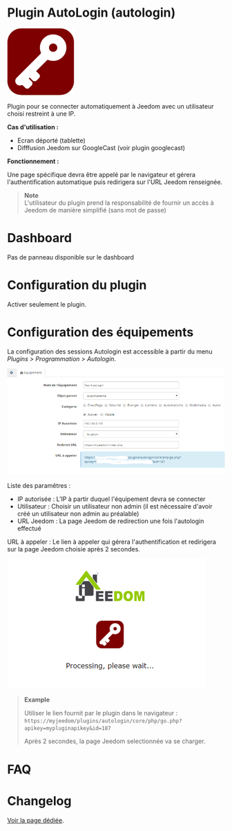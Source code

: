 Plugin AutoLogin (autologin)
=============================

![Logo plugin](../images/logoplugin.png "Logo plugin")

Plugin pour se connecter automatiquement à Jeedom avec un utilisateur choisi restreint à une IP.

**Cas d'utilisation :**
- Ecran déporté (tablette)
- Difffusion Jeedom sur GoogleCast (voir plugin googlecast)

**Fonctionnement :**

Une page spécifique devra être appelé par le navigateur et gérera l'authentification automatique puis redirigera sur l'URL Jeedom renseignée.

> **Note**    
> L'utilisateur du plugin prend la responsabilité de fournir un accès à Jeedom de manière simplifié (sans mot de passe)


Dashboard
=======================

Pas de panneau disponible sur le dashboard

Configuration du plugin
=======================

Activer seulement le plugin.


Configuration des équipements
=============================

La configuration des sessions Autologin est accessible à partir du menu *Plugins > Programmation > Autologin*.

![Configuration](../images/configuration.png "Configuration")

Liste des paramêtres :

- IP autorisée : L'IP à partir duquel l'équipement devra se connecter
- Utilisateur : Choisir un utilisateur non admin (il est nécessaire d'avoir créé un utilisateur non admin au préalable)
- URL Jeedom : La page Jeedom de redirection une fois l'autologin effectué


URL à appeler : Le lien à appeler qui gérera l'authentification et redirigera sur la page Jeedom choisie après 2 secondes.

![Screenshot](../images/loginscreenshot.png "Screenshot")


> **Example**
>
> Utiliser le lien fournit par le plugin dans le navigateur :
``https://myjeedom/plugins/autologin/core/php/go.php?apikey=mypluginapikey&id=187``
>
> Après 2 secondes, la page Jeedom selectionnée va se charger.

FAQ
=============================


Changelog
=============================

[Voir la page dédiée](changelog.md).

